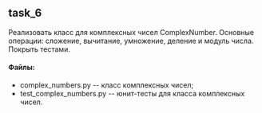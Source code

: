 ## task_6
Реализовать класс для комплексных чисел ComplexNumber. Основные операции: сложение, вычитание, умножение, деление и модуль числа. Покрыть тестами.

#### Файлы:
+ complex_numbers.py -- класс комплексных чисел;
+ test_complex_numbers.py -- юнит-тесты для класса комплексных чисел.